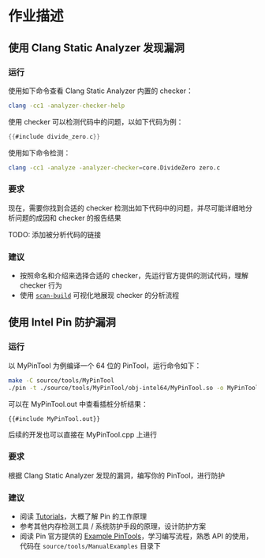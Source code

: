 # 作业描述

## 使用 Clang Static Analyzer 发现漏洞

### 运行

使用如下命令查看 Clang Static Analyzer 内置的 checker：

```bash
clang -cc1 -analyzer-checker-help
```

使用 checker 可以检测代码中的问题，以如下代码为例：

```c
{{#include divide_zero.c}}
```

使用如下命令检测：

```bash
clang -cc1 -analyze -analyzer-checker=core.DivideZero zero.c
```

### 要求

现在，需要你找到合适的 checker 检测出如下代码中的问题，并尽可能详细地分析问题的成因和 checker 的报告结果

TODO: 添加被分析代码的链接

### 建议

- 按照命名和介绍来选择合适的 checker，先运行官方提供的测试代码，理解 checker 行为
- 使用 [`scan-build`](https://clang-analyzer.llvm.org/scan-build.html) 可视化地展现 checker 的分析流程

## 使用 Intel Pin 防护漏洞

### 运行

以 MyPinTool 为例编译一个 64 位的 PinTool，运行命令如下：

```bash
make -C source/tools/MyPinTool
./pin -t ./source/tools/MyPinTool/obj-intel64/MyPinTool.so -o MyPinTool.out -- /bin/ls
```

可以在 MyPinTool.out 中查看插桩分析结果：

```ascii
{{#include MyPinTool.out}}
```

后续的开发也可以直接在 MyPinTool.cpp 上进行

### 要求

根据 Clang Static Analyzer 发现的漏洞，编写你的 PinTool，进行防护

### 建议

- 阅读 [Tutorials](https://www.intel.com/content/www/us/en/developer/articles/tool/pin-a-dynamic-binary-instrumentation-tool.html#inpage-nav-5)，大概了解 Pin 的工作原理
- 参考其他内存检测工具 / 系统防护手段的原理，设计防护方案
- 阅读 Pin 官方提供的 [Example PinTools](https://software.intel.com/sites/landingpage/pintool/docs/98612/Pin/doc/html/index.html#EXAMPLES)，学习编写流程，熟悉 API 的使用，代码在 `source/tools/ManualExamples` 目录下
